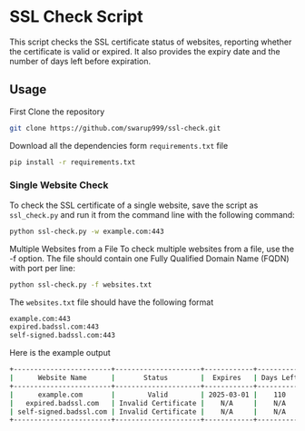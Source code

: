 # SSL Check Script

This script checks the SSL certificate status of websites, reporting whether the certificate is valid or expired. It also provides the expiry date and the number of days left before expiration.

## Usage
First Clone the repository 
```bash
git clone https://github.com/swarup999/ssl-check.git
```
Download all the dependencies form `requirements.txt` file 
```bash
pip install -r requirements.txt
```

### Single Website Check
To check the SSL certificate of a single website, save the script as `ssl_check.py` and run it from the command line with the following command:

```bash
python ssl-check.py -w example.com:443
```

Multiple Websites from a File
To check multiple websites from a file, use the -f option. The file should contain one Fully Qualified Domain Name (FQDN) with port per line:
```bash
python ssl-check.py -f websites.txt
```

The `websites.txt` file should have the following format
```bash
example.com:443
expired.badssl.com:443
self-signed.badssl.com:443
```
Here is the example output
```bash
+------------------------+---------------------+------------+-----------+
|      Website Name      |       Status        |  Expires   | Days Left |
+------------------------+---------------------+------------+-----------+
|      example.com       |        Valid        | 2025-03-01 |    110    |
|   expired.badssl.com   | Invalid Certificate |    N/A     |    N/A    |
| self-signed.badssl.com | Invalid Certificate |    N/A     |    N/A    |
+------------------------+---------------------+------------+-----------+
```

